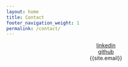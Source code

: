 ```yaml
---
layout: home
title: Contact
footer_navigation_weight: 1
permalink: /contact/
---
```

<div class="text-section">
<ul style="list-style:none; text-align: center">
  <li><a href = {{site.linkedin_username}}> linkedin </a></li>
  <li><a href = {{site.github_username}}> github </a></li>
  <li>{{site.email}}</li>
</ul>
</div>
